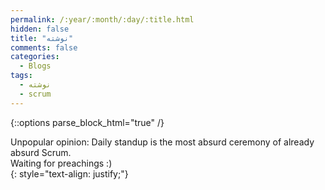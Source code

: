 ```yaml
---
permalink: /:year/:month/:day/:title.html
hidden: false
title: "نوشته"
comments: false
categories:
  - Blogs
tags:
  - نوشته
  - scrum
---
```


{::options parse_block_html="true" /}
<div>
Unpopular opinion: Daily standup is the most absurd ceremony of already absurd Scrum.<br>
Waiting for preachings :)
</div>
{: style="text-align: justify;"}